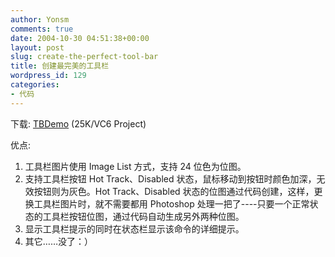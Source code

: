 ```yaml
---
author: Yonsm
comments: true
date: 2004-10-30 04:51:38+00:00
layout: post
slug: create-the-perfect-tool-bar
title: 创建最完美的工具栏
wordpress_id: 129
categories:
- 代码
---
```


下载: [TBDemo](/asserts/1099054171.rar) (25K/VC6 Project)

  


优点:

  


  1. 工具栏图片使用 Image List 方式，支持 24 位色为位图。
  2. 支持工具栏按钮 Hot Track、Disabled 状态，鼠标移动到按钮时颜色加深，无效按钮则为灰色。Hot Track、Disabled 状态的位图通过代码创建，这样，更换工具栏图片时，就不需要都用 Photoshop 处理一把了----只要一个正常状态的工具栏按钮位图，通过代码自动生成另外两种位图。
  3. 显示工具栏提示的同时在状态栏显示该命令的详细提示。
  4. 其它……没了：）
